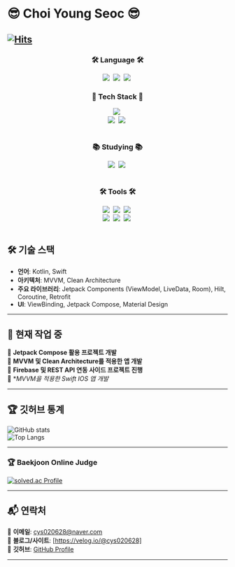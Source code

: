 # 😎 Choi Young Seoc 😎
[![Hits](https://hits.seeyoufarm.com/api/count/incr/badge.svg?url=https%3A%2F%2Fgithub.com%2Fcys020628&count_bg=%2379C83D&title_bg=%23555555&icon=&icon_color=%23E7E7E7&title=hits&edge_flat=false)](https://hits.seeyoufarm.com)
---

<h3 align="center">🛠 Language 🛠</h3>
<div align="center">
    <img src="https://img.shields.io/badge/Android-3DDC84?style=for-the-badge&logo=android&logoColor=white" />&nbsp
  <img src="https://img.shields.io/badge/Kotlin-7F52FF?style=for-the-badge&logo=kotlin&logoColor=white" />&nbsp
  <img src="https://img.shields.io/badge/Swift-F05138?style=for-the-badge&logo=swift&logoColor=white" />&nbsp
</div>

<!--내용 부분-->
<h3 align="center">🚀 Tech Stack 🚀</h3>
<div align="center">
  <img src="https://img.shields.io/badge/Jetpack-4285F4?style=for-the-badge&logo=android&logoColor=white" />&nbsp
</div>

<div align="center">
  <img src="https://img.shields.io/badge/Hilt-D14836?style=for-the-badge&logo=google&logoColor=white" />&nbsp
  <img src="https://img.shields.io/badge/MVVM-02569B?style=for-the-badge&logo=microsoft&logoColor=white" />&nbsp
</div>
<br>

<h3 align="center">📚 Studying 📚</h3>
<div align="center">
  <img src="https://img.shields.io/badge/Jetpack_Compose-4285F4?style=for-the-badge&logo=jetpackcompose&logoColor=white" />&nbsp
  <img src="https://img.shields.io/badge/Clean_Architecture-FF6F00?style=for-the-badge&logo=cleanarchitecture&logoColor=white" />&nbsp
</div>

<br>

<h3 align="center">🛠 Tools 🛠</h3>
<div align="center">
  <img src="https://img.shields.io/badge/git-F05033.svg?style=for-the-badge&logo=git&logoColor=white" />&nbsp
  <img src="https://img.shields.io/badge/github-181717.svg?style=for-the-badge&logo=github&logoColor=white" />&nbsp
  <img src="https://img.shields.io/badge/Notion-F3F3F3.svg?style=for-the-badge&logo=notion&logoColor=black" />&nbsp
</div>

<div align="center">
  <img src="[https://img.shields.io/badge/adobe%20photoshop-08253c.svg?style=for-the-badge&logo=adobe%20photoshop&logoColor=37abff](https://img.shields.io/badge/Zeplin-F7B500?style=for-the-badge&logo=zeplin&logoColor=white)" />&nbsp
  <img src="https://img.shields.io/badge/figma-F24E1E.svg?style=for-the-badge&logo=figma&logoColor=white" />&nbsp
    <img src="https://img.shields.io/badge/Velog-20C997?style=for-the-badge&logo=velog&logoColor=white" />&nbsp
</div>

<br>

## 🛠 기술 스택  
- **언어**: Kotlin, Swift  
- **아키텍처**: MVVM, Clean Architecture  
- **주요 라이브러리**: Jetpack Components (ViewModel, LiveData, Room), Hilt, Coroutine, Retrofit  
- **UI**: ViewBinding, Jetpack Compose, Material Design  

---

## 📌 현재 작업 중  
🔹 **Jetpack Compose 활용 프로젝트 개발**  
🔹 **MVVM 및 Clean Architecture를 적용한 앱 개발**  
🔹 **Firebase 및 REST API 연동 사이드 프로젝트 진행**  
🔹 **MVVM을 적용한 Swift IOS 앱 개발*  

---

## 🏆 깃허브 통계  
![GitHub stats](https://github-readme-stats.vercel.app/api?username=cys020628&show_icons=true&theme=radical)  
![Top Langs](https://github-readme-stats.vercel.app/api/top-langs/?username=cys020628&layout=compact&theme=radical)

---

### 🏆 Baekjoon Online Judge
[![solved.ac Profile](https://mazassumnida.wtf/api/v2/generate_badge?boj=cyc990116)](https://solved.ac/cyc990116)


---

## 📬 연락처  
📧 **이메일**: cys020628@naver.com  
📌 **블로그/사이트**: [https://velog.io/@cys020628]  
📌 **깃허브**: [GitHub Profile](https://github.com/cys020628)  

---
